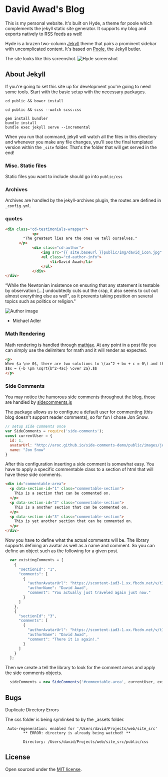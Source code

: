 # David Awad's Blog

This is my personal website. It's built on Hyde, a theme for poole which complements the jekyll static site generator. It supports my blog and exports natively to RSS feeds as well!

Hyde is a brazen two-column [Jekyll](http://jekyllrb.com) theme that pairs a prominent sidebar with uncomplicated content. It's based on [Poole](http://getpoole.com), the Jekyll butler.

The site looks like this screenshot.
![Hyde screenshot](https://f.cloud.github.com/assets/98681/1831228/42af6c6a-7384-11e3-98fb-e0b923ee0468.png)

## About Jekyll
If you're going to set this site up for development you're going to need some tools. Start with the basic setup with the necessary packages.


```
cd public && bower install

cd public && scss --watch scss:css

gem install bundler
bundle install
bundle exec jekyll serve --incremental
```

When you run that command, jekyll will watch all the files in this directory and whenever you make any file changes, you'll see the final templated version within the `_site` folder. That's the folder that will get served in the end!

### Misc. Static files
Static files you want to include should go into `public/css`

### Archives
Archives are handled by the jekyll-archives plugin, the routes are defined in `_config.yml`.



### quotes


```html
<div class="cd-testimonials-wrapper">
			<p>
        "The greatest lies are the ones we tell ourselves."
      </p>
			<div class="cd-author">
				<img src="{{ site.baseurl }}public/img/david_icon.jpg" alt="Author image">
				<ul class="cd-author-info">
					<li>David Awad</li>
				</ul>
			</div>
</div>
```

<div class="cd-testimonials-wrapper">
			<p>
“While the Newtonian insistence on ensuring that any statement is testable by observation […] undoubtedly cuts out the crap, it also seems to cut out almost everything else as well”, as it prevents taking position on several topics such as politics or religion." 
      </p>
			<div class="cd-author">
				<img src="https://lh3.googleusercontent.com/-EmIkaYewYZM/AAAAAAAAAAI/AAAAAAAAGYM/UzH1yuoNiZ0/photo.jpg" alt="Author image">
				<ul class="cd-author-info">
					<li>Michael Adler</li>
				</ul>
			</div>
</div>


### Math Rendering
Math rendering is handled through [mathjax](https://www.mathjax.org/). At any point in a post file you can simply use the delimiters for math and it will render as expected.

```html
<p>
When $a \ne 0$, there are two solutions to \(ax^2 + bx + c = 0\) and they are
$$x = {-b \pm \sqrt{b^2-4ac} \over 2a}.$$
</p>
```

### Side Comments
You may notice the humorous side comments throughout the blog, those are handled by [sidecomments.js](http://aroc.github.io/side-comments-demo/)


The package allows us to configure a default user for commenting (this blog doesn't support reader comments),  so for fun I chose Jon Snow.
```js
// setup side comments once
var SideComments = require('side-comments');
const currentUser = {
  id: 1,
  avatarUrl: "http://aroc.github.io/side-comments-demo/public/images/jon_snow.png",
  name: "Jon Snow"
}
```

After this configuration inserting a side comment is somewhat easy. You have to apply a specific commentable class to a section of html that will have these side comments.

```html
<div id="commentable-area">
  <p data-section-id="1" class="commentable-section">
    This is a section that can be commented on.
  </p>
  <p data-section-id="2" class="commentable-section">
    This is a another section that can be commented on.
  </p>
  <p data-section-id="3" class="commentable-section">
    This is yet another section that can be commented on.
  </p>
</div>
```

Now you have to define what the actual comments will be. The library supports defining an avatar as well as a name and comment. So you can define an object such as the following for a given post.

```js
  var existingComments = [
    {
      "sectionId": "1",
      "comments": [
        {
          "authorAvatarUrl": "https://scontent-iad3-1.xx.fbcdn.net/v/t1.0-1/p40x40/18767456_10209609928627107_8142159910520783435_n.jpg?oh=75aeda682cdf4ebd3cbd505a89f27dc0&oe=5A09013A",
          "authorName": "David Awad",
          "comment": "You actually just traveled again just now."
        }
      ]
    },
    {
      "sectionId": "3",
      "comments": [
        {
          "authorAvatarUrl": "https://scontent-iad3-1.xx.fbcdn.net/v/t1.0-1/p40x40/18767456_10209609928627107_8142159910520783435_n.jpg?oh=75aeda682cdf4ebd3cbd505a89f27dc0&oe=5A09013A",
          "authorName": "David Awad",
          "comment": "There it is again!."
        }
      ]
    }
  ];
```

Then we create a tell the library to look for the comment areas and apply the side comments objects.
```js
  sideComments = new SideComments('#commentable-area', currentUser, existingComments);
```

## Bugs

Duplicate Directory Errors

The css folder is being symlinked to by the _assets folder.

```
 Auto-regeneration: enabled for '/Users/david/Projects/web/site_src'
        ** ERROR: directory is already being watched! **

        Directory: /Users/david/Projects/web/site_src/public/css
```

## License
Open sourced under the [MIT license](LICENSE.md).
